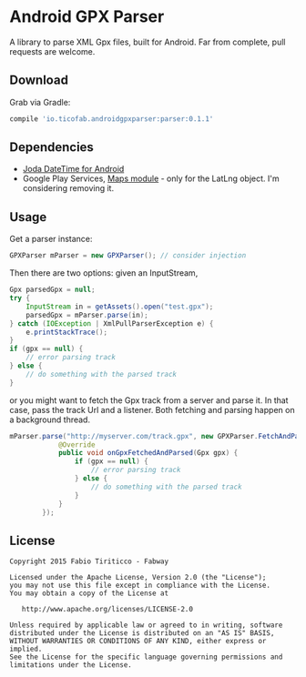 Android GPX Parser
=======

A library to parse XML Gpx files, built for Android.
Far from complete, pull requests are welcome.

Download
--------

Grab via Gradle:

```groovy
compile 'io.ticofab.androidgpxparser:parser:0.1.1'
```

Dependencies
------------

* [Joda DateTime for Android][1]
* Google Play Services, [Maps module][2] - only for the LatLng object. I'm considering removing it.

Usage
-----

Get a parser instance:

```java
GPXParser mParser = new GPXParser(); // consider injection
```

Then there are two options: given an InputStream,

```java
Gpx parsedGpx = null;
try {
    InputStream in = getAssets().open("test.gpx");
    parsedGpx = mParser.parse(in);
} catch (IOException | XmlPullParserException e) {
    e.printStackTrace();
}
if (gpx == null) {
    // error parsing track
} else {
    // do something with the parsed track
}
```

or you might want to fetch the Gpx track from a server and parse it. In that case, pass the track Url and a listener. Both fetching and parsing happen on a background thread.

```java
mParser.parse("http://myserver.com/track.gpx", new GPXParser.FetchAndParseGpxTask.GpxFetchedAndParsed() {
            @Override
            public void onGpxFetchedAndParsed(Gpx gpx) {
                if (gpx == null) {
                    // error parsing track
                } else {
                    // do something with the parsed track
                }
            }
        });
```

License
--------

    Copyright 2015 Fabio Tiriticco - Fabway

    Licensed under the Apache License, Version 2.0 (the "License");
    you may not use this file except in compliance with the License.
    You may obtain a copy of the License at

       http://www.apache.org/licenses/LICENSE-2.0

    Unless required by applicable law or agreed to in writing, software
    distributed under the License is distributed on an "AS IS" BASIS,
    WITHOUT WARRANTIES OR CONDITIONS OF ANY KIND, either express or implied.
    See the License for the specific language governing permissions and
    limitations under the License.

[1]: https://github.com/dlew/joda-time-android
[2]: https://developers.google.com/android/guides/setup
